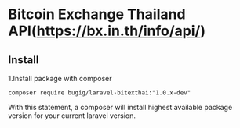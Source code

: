 # Bitcoin Exchange Thailand API(https://bx.in.th/info/api/)


## Install

1.Install package with composer
```
composer require bugig/laravel-bitexthai:"1.0.x-dev"
```
With this statement, a composer will install highest available package version for your current laravel version.
